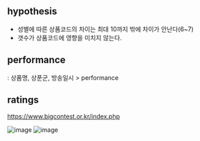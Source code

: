 ## hypothesis
- 성별에 따른 상품코드의 차이는 최대 10까지 밖에 차이가 안난다(6~7)
- 갯수가 상품코드에 영향을 미치지 않는다.
  

## performance
: 상품명, 상푼군, 방송일시 > performance

## ratings

https://www.bigcontest.or.kr/index.php

![image](https://user-images.githubusercontent.com/56889151/88451382-461b5e80-ce91-11ea-8000-18d5fe64130b.png)
![image](https://user-images.githubusercontent.com/56889151/88451388-5c291f00-ce91-11ea-972c-8293f764fda0.png)
